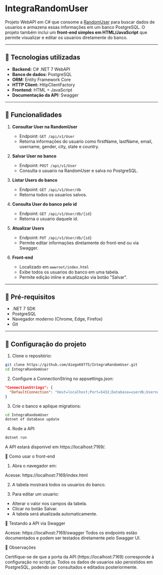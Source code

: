 # IntegraRandomUser

Projeto WebAPI em C# que consome a [RandomUser](https://randomuser.me/api/) para buscar dados de usuarios e armazena essas informações em um banco PostgreSQL. O projeto também inclui um **front-end simples em HTML/JavaScript** que permite visualizar e editar os usuarios diretamente do banco.

---

## 🔹 Tecnologias utilizadas

- **Backend:** C# .NET 7 WebAPI  
- **Banco de dados:** PostgreSQL  
- **ORM:** Entity Framework Core  
- **HTTP Client:** HttpClientFactory 
- **Frontend:** HTML + JavaScript  
- **Documentação da API:** Swagger  

---

## 🔹 Funcionalidades

1. **Consultar User na RandomUser**  
   - Endpoint: `GET /api/v1/User`  
   - Retorna informações do usuario como firstName, lastName, email, username, gender, city, state e country.  

2. **Salvar User no banco**  
   - Endpoint: `POST /api/v1/User`  
   - Consulta o usuario na RandomUser e salva no PostgreSQL.  

3. **Listar Users do banco**  
   - Endpoint: `GET /api/v1/User/db`  
   - Retorna todos os usuarios salvos.  

4. **Consulta User do banco pelo id**  
   - Endpoint: `GET /api/v1/User/db/{id}`  
   - Retorna o usuario daquele id.  

5. **Atualizar Users**  
   - Endpoint: `PUT /api/v1/User/db/{id}`  
   - Permite editar informações diretamente do front-end ou via Swagger.  

6. **Front-end**  
   - Localizado em `wwwroot/index.html`  
   - Exibe todos os usuarios do banco em uma tabela.  
   - Permite edição inline e atualização via botão "Salvar".  

---

## 🔹 Pré-requisitos

- .NET 7 SDK
- PostgreSQL
- Navegador moderno (Chrome, Edge, Firefox)
- Git

---

## 🔹 Configuração do projeto

1. Clone o repositório:

```bash
git clone https://github.com/diego69775/IntegraRandomUser.git
cd IntegraRandomUser
```

2. Configure a ConnectionString no appsettings.json:

```json
"ConnectionStrings": {
  "DefaultConnection": "Host=localhost;Port=5432;Database=userdb;Username=postgres;Password=123456"
}
```

3. Crie o banco e aplique migrations:

``` bash
cd IntegraRandomUser
dotnet ef database update
```

4. Rode a API:

```bash
dotnet run
```

A API estará disponível em https://localhost:7169/.

🔹 Como usar o front-end

1. Abra o navegador em:

Acesse: https://localhost:7169/index.html

2. A tabela mostrará todos os usuarios do banco.

3. Para editar um usuario:
 - Alterar o valor nos campos da tabela.
 - Clicar no botão Salvar.
 - A tabela será atualizada automaticamente.

🔹 Testando a API via Swagger

Acesse: https://localhost:7169/swagger
Todos os endpoints estão documentados e podem ser testados diretamente pelo Swagger UI.

🔹 Observações

Certifique-se de que a porta da API (https://localhost:7169) corresponde à configuração no script.js.
Todos os dados de usuarios são persistidos em PostgreSQL, podendo ser consultados e editados posteriormente.
